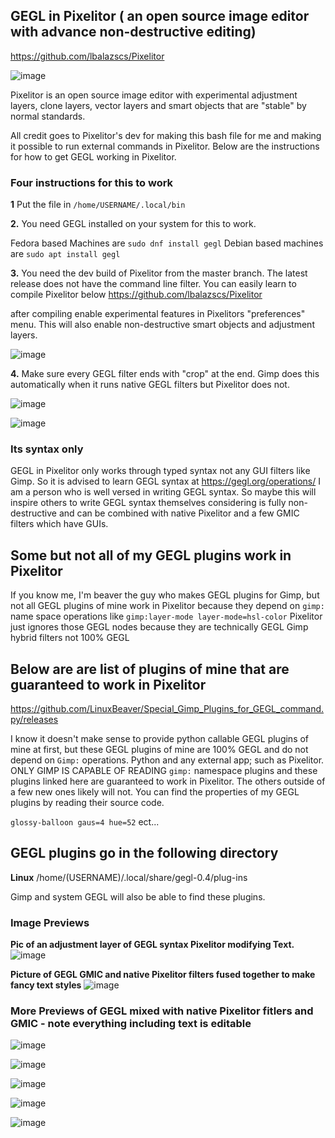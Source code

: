 ## GEGL in Pixelitor ( an open source image editor with advance non-destructive editing)
https://github.com/lbalazscs/Pixelitor

![image](https://github.com/LinuxBeaver/Use_GEGL_in_Pixelitor_on_Linux/assets/78667207/2e7cd818-5cec-4b8c-bac7-14ddd727f249)


Pixelitor is an open source image editor with experimental adjustment layers, clone layers, vector layers and smart objects that are "stable" by normal standards.

All credit goes to Pixelitor's dev for making this bash file for me and making it possible to run external commands in Pixelitor.
Below are the instructions for how to get GEGL working in Pixelitor.

### Four instructions for this to work

**1** Put the file in `/home/USERNAME/.local/bin`

**2.** You need GEGL installed on your system for this to work.

Fedora based Machines are 
`sudo dnf install gegl`
Debian based machines are
`sudo apt install gegl`
   
**3.** You need the dev build of Pixelitor from the master branch. The latest release does not have the command line filter.
   You can easily learn to compile Pixelitor below
   https://github.com/lbalazscs/Pixelitor

   after compiling enable experimental features in Pixelitors "preferences" menu. This will also enable non-destructive smart objects and adjustment layers.
   
![image](https://github.com/LinuxBeaver/Use_GEGL_in_Pixelitor_on_Linux/assets/78667207/62b80016-2ca3-4b12-921d-e78f55452b07)

**4.** Make sure every GEGL filter ends with "crop" at the end. Gimp does this automatically when it runs native GEGL filters but Pixelitor does not.

![image](https://github.com/LinuxBeaver/Use_GEGL_in_Pixelitor_on_Linux/assets/78667207/37aed23f-f291-4cf2-8a5f-0a57d5a630e7)

![image](https://github.com/LinuxBeaver/Use_GEGL_in_Pixelitor_on_Linux/assets/78667207/7aee5e7b-3e0a-44e0-a4c8-7e365c39457f)

### Its syntax only
GEGL in Pixelitor only works through typed syntax not any GUI filters like Gimp. So it is advised to learn GEGL syntax at https://gegl.org/operations/
I am a person who is well versed in writing GEGL syntax. So maybe this will inspire others to write GEGL syntax themselves considering 
is fully non-destructive and can be combined with native Pixelitor and a few GMIC filters which have GUIs. 

## Some but not all of my GEGL plugins work in Pixelitor

If you know me, I'm beaver the guy who makes GEGL plugins for Gimp, but not all GEGL plugins of mine work in Pixelitor because they depend on `gimp:` name space operations
like `gimp:layer-mode layer-mode=hsl-color` Pixelitor just ignores those GEGL nodes because they are technically GEGL Gimp hybrid filters not 100% GEGL

## Below are are list of plugins of mine that are guaranteed to work in Pixelitor

https://github.com/LinuxBeaver/Special_Gimp_Plugins_for_GEGL_command.py/releases

I know it doesn't make sense to provide python callable GEGL plugins of mine at first, but these GEGL plugins of mine are 100% GEGL and do not depend on `Gimp:` operations.
Python and any external app; such as Pixelitor. ONLY GIMP IS CAPABLE OF READING `gimp:` namespace plugins and these plugins linked here are guaranteed to work in Pixelitor. 
The others outside of a few new ones likely will not. You can find the properties of my GEGL plugins by reading their source code.

`glossy-balloon
gaus=4
hue=52` ect...

## GEGL plugins go in the following directory

**Linux**
 /home/(USERNAME)/.local/share/gegl-0.4/plug-ins

Gimp and system GEGL will also be able to find these plugins. 

### Image Previews

**Pic of an adjustment layer of GEGL syntax Pixelitor modifying Text.**
![image](https://github.com/LinuxBeaver/Use_GEGL_in_Pixelitor_on_Linux/assets/78667207/66310570-89e7-4c65-8711-49537adf3b64)

**Picture of GEGL GMIC and native Pixelitor filters fused together to make fancy text styles**
![image](https://github.com/LinuxBeaver/Use_GEGL_in_Pixelitor_on_Linux/assets/78667207/80f6154a-88f0-4c62-94fb-6c19abc6c985)

### More Previews of GEGL mixed with native Pixelitor fitlers and GMIC - note everything including text is editable

![image](https://github.com/LinuxBeaver/Use_GEGL_in_Pixelitor_on_Linux/assets/78667207/48ce4707-2445-4e3f-9ec1-35dc0034b6af)

![image](https://github.com/LinuxBeaver/Use_GEGL_in_Pixelitor_on_Linux/assets/78667207/4df5be3d-8cc6-41cd-95a1-1f3bf935d8e5)

![image](https://github.com/LinuxBeaver/Use_GEGL_in_Pixelitor_on_Linux/assets/78667207/b70760e0-403b-4ee9-81f1-bab15f3b5c8c)


![image](https://github.com/LinuxBeaver/Use_GEGL_in_Pixelitor_on_Linux/assets/78667207/ad7d5734-c3e1-4f70-a2e3-b63dc896156c)

![image](https://github.com/LinuxBeaver/Use_GEGL_in_Pixelitor_on_Linux/assets/78667207/30048cfb-2423-419e-aeb2-16b8363ccdd9)

